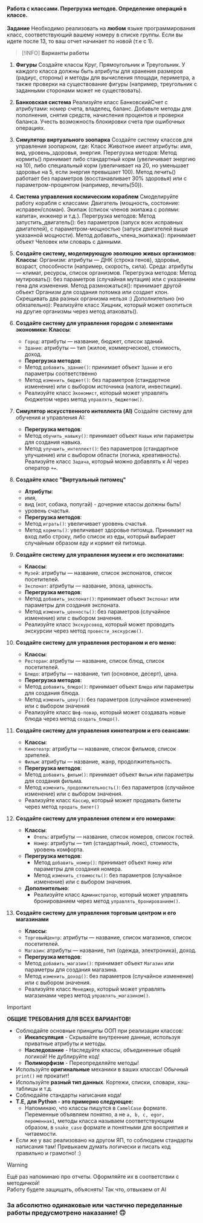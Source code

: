 
#### Работа с классами. Перегрузка методов. Определение операций в классе.
**Задание**
Необходимо реализовать на **любом** языке программирования класс, соответствующий вашему номеру в списке группы.  Если вы идете после 13, то ваш отчет начинает по новой (т.е с 1).

> [!INFO]
> **Варианты работы**

1.  **Фигуры** Создайте классы Круг, Прямоугольник и Треугольник. У каждого класса должны быть атрибуты для хранения размеров (радиус, стороны) и методы для вычисления площади, периметра, а также проверки на существование фигуры (например, треугольник с заданными сторонами может не существовать).

2.  **Банковская система** Реализуйте класс БанковскийСчет с атрибутами: номер счета, владелец, баланс. Добавьте методы для пополнения, снятия средств, начисления процентов и проверки баланса. Учесть возможность блокировки счета при ошибочных операциях.

3.  **Симулятор виртуального зоопарка** Создайте систему классов для управления зоопарком, где: Класс Животное имеет атрибуты: имя, вид, уровень\_здоровья, энергия. Перегрузка методов: Метод кормить() принимает либо стандартный корм (увеличивает энергию на 10), либо специальный корм (увеличивает на 20, но уменьшает здоровье на 5, если энергия превышает 100). Метод лечить() работает без параметров (восстанавливает 30% здоровья) или с параметром-процентом (например, лечить(50)).

4.  **Система управления космическим кораблем** Смоделируйте работу корабля с классами: Двигатель (мощность, состояние: исправен/сломан). Экипаж (список членов экипажа с ролями: капитан, инженер и т.д.). Перегрузка методов: Метод запустить\_двигатель(): без параметров (запуск всех исправных двигателей), с параметром-мощностью (запуск двигателей выше указанной мощности). Метод добавить\_члена\_экипажа(): принимает объект Человек или словарь с данными.

5.  **Создайте систему, моделирующую эволюцию живых организмов:**
 **Классы**: 
 Организм: атрибуты — ДНК (строка генов), здоровье, возраст, способности (например, скорость, сила). Среда: атрибуты — климат, ресурсы, список организмов. Перегрузка методов: Метод мутировать(): без параметров (случайная мутация) или с указанием гена для изменения. Метод размножаться(): принимает другой объект Организм для создания потомка или создает клон. Скрещивать два разных организма нельзя :) Дополнительно (но обязательно): Реализуйте класс Хищник, который может охотиться на другие организмы через метод атаковать().
6. **Создайте систему для управления городом с элементами экономики:** 
	**Классы**:
    - `Город`: атрибуты — название, бюджет, список зданий.
    - `Здание`: атрибуты — тип (жилое, коммерческое), стоимость, доход.
    - **Перегрузка методов**:
    - Метод `добавить_здание()`: принимает объект `Здание` и его параметры соответственно
    - Метод `изменить_бюджет()`: без параметров (стандартное изменение) или с выбором источника (налоги, инвестиции).
    - Реализуйте класс `Экономист`, который может управлять бюджетом через метод `управлять_бюджетом()`.
7. **Симулятор искусственного интеллекта (AI)**
	Создайте систему для обучения и управления AI:
	 - **Перегрузка методов**:
    - Метод `обучить_навыку()`: принимает объект `Навык` или параметры для создания навыка.
    - Метод `улучшить_интеллект()`: без параметров (стандартное улучшение) или с выбором области (логика, креативность).
    Реализуйте класс `Задача`, который можно добавлять к AI через оператор `+=`.
8. **Создайте класс "Виртуальный питомец"** 
	- **Атрибуты**:
	- имя, 
	- вид (кот, собака, попугай) - дочерние классы должны быть!
	- уровень счастья.
	- **Перегрузка методов**:
    - Метод `играть()`: увеличивает уровень счастья.
    - Метод `кормить()`: увеличивает здоровье питомца. Принимает на вход либо строку, либо список из еды, который выбирает случайным образом еду и кормит ей питомца. 
9. **Создайте систему для управления музеем и его экспонатами:**
	- **Классы**:
    - `Музей`: атрибуты — название, список экспонатов, список посетителей.
    - `Экспонат`: атрибуты — название, эпоха, ценность.   
	- **Перегрузка методов**:
    - Метод `добавить_экспонат()`: принимает объект `Экспонат` или параметры для создания экспоната.
    - Метод `изменить_ценность()`: без параметров (случайное изменение) или с выбором значения.    
    - Реализуйте класс `Экскурсовод`, который может проводить экскурсии через метод `провести_экскурсию()`.
10. **Создайте систему для управления рестораном и его меню:**
	- **Классы**:
    - `Ресторан`: атрибуты — название, список блюд, список посетителей.
    - `Блюдо`: атрибуты — название, тип (основное, десерт), цена.
	- **Перегрузка методов**:
    - Метод `добавить_блюдо()`: принимает объект `Блюдо` или параметры для создания блюда.
    - Метод `изменить_цену()`: без параметров (случайное изменение) или с выбором значения
    - Реализуйте класс `Шеф-повар`, который может создавать новые блюда через метод `создать_блюдо()`.
11. **Создайте систему для управления кинотеатром и его сеансами:**
	- **Классы**:
    - `Кинотеатр`: атрибуты — название, список фильмов, список зрителей.
    - `Фильм`: атрибуты — название, жанр, продолжительность.
	- **Перегрузка методов**:
    - Метод `добавить_фильм()`: принимает объект `Фильм` или параметры для создания фильма.
    - Метод `изменить_продолжительность()`: без параметров (случайное изменение) или с выбором значения.
    - Реализуйте класс `Кассир`, который может продавать билеты через метод `продать_билет()`
12. **Создайте систему для управления отелем и его номерами:**
	- **Классы**:
	    - `Отель`: атрибуты — название, список номеров, список гостей.
	    - `Номер`: атрибуты — тип (стандартный, люкс), стоимость, уровень комфорта.
	- **Перегрузка методов**:
	    - Метод `добавить_номер()`: принимает объект `Номер` или параметры для создания номера.
	    - Метод `изменить_стоимость()`: без параметров (случайное изменение) или с выбором значения.    
	- **Дополнительно**:
	    - Реализуйте класс `Администратор`, который может управлять бронированием через метод `управлять_бронированием()`.
13. **Создайте систему для управления торговым центром и его магазинами**
	- **Классы**:
    - `ТорговыйЦентр`: атрибуты — название, список магазинов, список посетителей.
    - `Магазин`: атрибуты — название, тип (одежда, электроника), доход.
	- **Перегрузка методов**:
    - Метод `добавить_магазин()`: принимает объект `Магазин` или параметры для создания магазина.
    - Метод `изменить_доход()`: без параметров (случайное изменение) или с выбором значения.    
    - Реализуйте класс `Менеджер`, который может управлять магазинами через метод `управлять_магазином()`.

> [!IMPORTANT]
> **ОБЩИЕ ТРЕБОВАНИЯ ДЛЯ ВСЕХ ВАРИАНТОВ!**

*   Соблюдайте основные принципы ООП при реализации классов:
    *   **Инкапсуляция** - Скрывайте внутренние данные, используя приватные атрибуты и методы.
    *   **Наследование** - Наследуйте классы, объединенные общей логикой! Не дублируйте код!
    *   **Полиморфизм** - Переопределяйте методы!
* Используйте **оригинальные** механики в ваших классах! Обычный `print()` не прокатит!
* Используйте **разный тип данных**. Кортежи, списки, словари, хэш-таблицы и т.д.
* Соблюдайте стандарты написания кода! 
* **Т.Е, для Python  - это примерно следующее:**
	* Напоминаю, что классы пишутся в `CamelCase` формате. Переменные объявляем понятно, а не `a, b, c, egor, переменная1`, методы класса называем соответствующим образом, в `snake_case` формате и понятными для восприятия и читаемости.
* Если же у вас реализовано на другом ЯП, то соблюдаем стандарты написания там! Привыкаем думать логически и писать код правильно и грамотно!  :)

>[!WARNING]
>Ещё раз напоминаю про отчеты. Оформляйте их в соответствии с методичкой!  
Работу будете защищать, объяснять! Так что, отвыкаем от AI
### За абсолютно одинаковые или частично переделанные работы предусмотрено наказание!  🙃